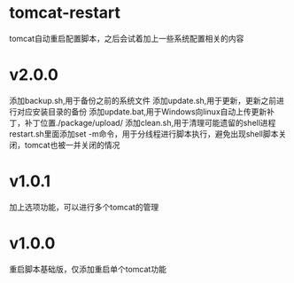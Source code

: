 # tomcat-restart

tomcat自动重启配置脚本，之后会试着加上一些系统配置相关的内容
# v2.0.0

添加backup.sh,用于备份之前的系统文件
添加update.sh,用于更新，更新之前进行对应安装目录的备份
添加update.bat,用于Windows向linux自动上传更新补丁，补丁位置./package/upload/
添加clean.sh,用于清理可能遗留的shell进程
restart.sh里面添加set -m命令，用于分线程进行脚本执行，避免出现shell脚本关闭，tomcat也被一并关闭的情况

# v1.0.1

加上选项功能，可以进行多个tomcat的管理

# v1.0.0

重启脚本基础版，仅添加重启单个tomcat功能

